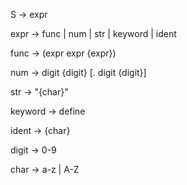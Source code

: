 
S -> expr

expr -> func | num | str | keyword | ident

func -> (expr expr {expr})

num -> digit {digit} [. digit {digit}]

str -> "{char}"

keyword -> define

ident -> {char}

digit -> 0-9

char -> a-z | A-Z
